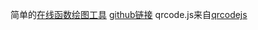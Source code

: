 简单的[在线函数绘图工具](https://adenchenan.github.io/js_function_plotting/func_image.html)
[github链接](https://github.com/AdenChenAn/js_function_plotting)
qrcode.js来自[qrcodejs](https://github.com/davidshimjs/qrcodejs)
